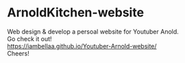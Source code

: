 # ArnoldKitchen-website
Web design & develop a persoal website for Youtuber Anold.
<br>Go check it out!<br>https://iambellaa.github.io/Youtuber-Arnold-website/</br> 
Cheers!
